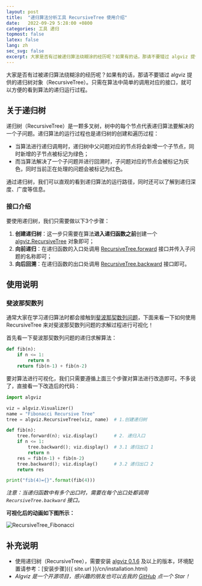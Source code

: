 ```yaml
---
layout: post
title:  "递归算法分析工具 RecursiveTree 使用介绍"
date:   2022-09-29 5:28:00 +0800
categories: 工具 递归
topmost: false
latex: false
lang: zh
sec_svg: false
excerpt: 大家是否有过被递归算法绕糊涂的经历呢？如果有的话，那请不要错过 algviz 提供的递归树对象（RecursiveTree）。只需在算法中简单的调用对应的接口，就可以方便的看到算法的递归运行过程。
---
```


大家是否有过被递归算法绕糊涂的经历呢？如果有的话，那请不要错过 algviz 提供的递归树对象（RecursiveTree）。只需在算法中简单的调用对应的接口，就可以方便的看到算法的递归运行过程。

## 关于递归树

递归树（RecursiveTree）是一颗多叉树，树中的每个节点代表递归算法要解决的一个子问题。递归算法的运行过程也是递归树的创建和遍历过程：
+ 当算法进行递归调用时，递归树中父问题对应的节点将会新增一个子节点，同时新增的子节点被标记为绿色；
+ 而当算法解决了一个子问题并进行回溯时，子问题对应的节点会被标记为灰色，同时当前正在处理的问题会被标记为红色。

通过递归树，我们可以直观的看到递归算法的运行路径，同时还可以了解到递归深度、广度等信息。

### 接口介绍

要使用递归树，我们只需要做以下3个步骤：

1. **创建递归树**：这一步只需要在算法**进入递归函数之前**创建一个 [algviz.RecursiveTree](https://algviz.readthedocs.io/en/latest/api.html#algviz.tree.RecursiveTree) 对象即可；
2. **向前递归**：在递归函数的入口处调用 [RecursiveTree.forward](https://algviz.readthedocs.io/en/latest/api.html#algviz.tree.RecursiveTree.forward) 接口并传入子问题的名称即可；
3. **向后回溯**：在递归函数的出口处调用 [RecursiveTree.backward](https://algviz.readthedocs.io/en/latest/api.html#algviz.tree.RecursiveTree.backward) 接口即可。

## 使用说明

### 斐波那契数列

通常大家在学习递归算法时都会接触到[斐波那契数列问题](https://leetcode.cn/problems/fei-bo-na-qi-shu-lie-lcof/)，下面来看一下如何使用 RecursiveTree 来对斐波那契数列问题的求解过程进行可视化！

首先看一下斐波那契数列问题的递归求解算法：

```python
def fib(n):
    if n <= 1:
        return n
    return fib(n-1) + fib(n-2)
```

要对算法进行可视化，我们只需要遵循上面三个步骤对算法进行改造即可。不多说了，直接看一下改造后的代码：

```python
import algviz

viz = algviz.Visualizer()
name = "Fibonacci Recursive Tree"
tree = algviz.RecursiveTree(viz, name)  # 1.创建递归树

def fib(n):
    tree.forward(n); viz.display()      # 2. 递归入口
    if n <= 1:
        tree.backward(); viz.display()  # 3.1 递归出口 1
        return n
    res = fib(n-1) + fib(n-2)
    tree.backward(); viz.display()      # 3.2 递归出口 2
    return res

print("fib(4)={}".format(fib(4)))
```

*注意：当递归函数中有多个出口时，需要在每个出口处都调用 `RecursiveTree.backward` 接口。*

**可视化后的动画如下图所示：**

![RecursiveTree_Fibonacci](https://cdn.jsdelivr.net/gh/zjl9959/algviz-launch@master/svgs/RecursiveTree_Fibonacci.svg)

## 补充说明

+ 使用递归树（RecursiveTree），需要安装 [algviz 0.1.6](https://pypi.org/project/algviz/0.1.6/) 及以上的版本，环境配置请参考：[安装步骤]({{ site.url }}/cn/installation.html)
+ *Algviz 是一个开源项目，感兴趣的朋友也可以去我的 [GitHub](https://github.com/zjl9959/algviz) 点一个 Star！*
